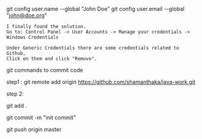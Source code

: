 git config user.name --global "John Doe"
git config user.email --global "john@doe.org"



    I finally found the solution.
    Go to: Control Panel -> User Accounts -> Manage your credentials -> Windows Credentials

    Under Generic Credentials there are some credentials related to Github,
    Click on them and click "Remove".


git commands to commit code

step1 :
git remote add origin https://github.com/shamanthaka/java-work.git



step 2:

git add .

git commit -m "init commit"

git push origin master

